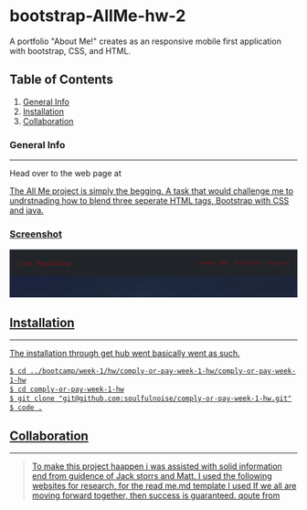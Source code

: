 # bootstrap-AllMe-hw-2
A portfolio "About Me!" creates as an responsive mobile first application  with bootstrap, CSS, and HTML.
## Table of Contents
1. [General Info](#general-info)
2. [Installation](#installation)
3. [Collaboration](#collaboration)
### General Info
***
Head over to the web page at <a href="https://soulfulnoise.github.io/comply-or-pay-week-1-hw/">

The All Me project is simply the begging. A task that would challenge me to undrstnading how to blend three seperate HTML tags, Bootstrap with CSS and java.


### Screenshot
<img src="images\2020-12-19 (3).png">

## Installation
***
The installation through get hub went basically went as such. 
```
$ cd ../bootcamp/week-1/hw/comply-or-pay-week-1-hw/comply-or-pay-week-1-hw
$ cd comply-or-pay-week-1-hw
$ git clone "git@github.com:soulfulnoise/comply-or-pay-week-1-hw.git"
$ code .
```
## Collaboration
***
> To make this project haappen i was assisted with solid information end from guidence of Jack storrs and Matt.
> I used the following websites for research<a href="https://www.w3schools.com/html/html5_semantic_elements.asp">,  for the read me.md template I used <a href="https://www.ionos.com/digitalguide/websites/web-development/readme-file/">
> If we all are moving forward together, then success is guaranteed. qoute from <a href="https://quotesnhumor.com/30-best-teamwork-quotes">
